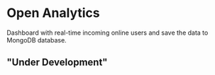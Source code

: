 # Open Analytics
Dashboard with real-time incoming online users and save the data to MongoDB database.
## "Under Development"
